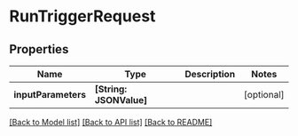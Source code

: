 # RunTriggerRequest

## Properties
Name | Type | Description | Notes
------------ | ------------- | ------------- | -------------
**inputParameters** | **[String: JSONValue]** |  | [optional] 

[[Back to Model list]](../README.md#documentation-for-models) [[Back to API list]](../README.md#documentation-for-api-endpoints) [[Back to README]](../README.md)


